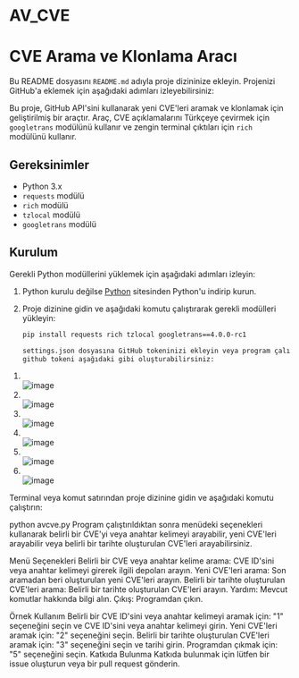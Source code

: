 # AV_CVE
# CVE Arama ve Klonlama Aracı

Bu README dosyasını `README.md` adıyla proje dizininize ekleyin. Projenizi GitHub'a eklemek için aşağıdaki adımları izleyebilirsiniz:

Bu proje, GitHub API'sini kullanarak yeni CVE'leri aramak ve klonlamak için geliştirilmiş bir araçtır. Araç, CVE açıklamalarını Türkçeye çevirmek için `googletrans` modülünü kullanır ve zengin terminal çıktıları için `rich` modülünü kullanır.

## Gereksinimler

- Python 3.x
- `requests` modülü
- `rich` modülü
- `tzlocal` modülü
- `googletrans` modülü

## Kurulum

Gerekli Python modüllerini yüklemek için aşağıdaki adımları izleyin:

1. Python kurulu değilse [Python](https://www.python.org/downloads/) sitesinden Python'u indirip kurun.
2. Proje dizinine gidin ve aşağıdaki komutu çalıştırarak gerekli modülleri yükleyin:

   ```bash
   pip install requests rich tzlocal googletrans==4.0.0-rc1

   settings.json dosyasına GitHub tokeninizi ekleyin veya program çalışırken tokeni girin.
   github tokeni aşağıdaki gibi oluşturabilirsiniz:
1) <br>![image](https://github.com/user-attachments/assets/5474e9b7-31fb-4df7-8a1e-745ba8962622) 
2) <br>![image](https://github.com/user-attachments/assets/f762c2d8-b825-4cde-8164-dafc32c63b71) 
3) <br>![image](https://github.com/user-attachments/assets/f5f08b2d-89f3-4026-85ad-18502f88ea1d) 
4) <br>![image](https://github.com/user-attachments/assets/1963b6cc-9e6d-4ecf-93cb-68afc69255d9) 
5) <br>![image](https://github.com/user-attachments/assets/e6399366-23d7-43a2-8619-8118e0af6b4e) 
6) <br>![image](https://github.com/user-attachments/assets/a7cd1608-8597-4265-9f05-309f5805c6e1)




Terminal veya komut satırından proje dizinine gidin ve aşağıdaki komutu çalıştırın:


python avcve.py
Program çalıştırıldıktan sonra menüdeki seçenekleri kullanarak belirli bir CVE'yi veya anahtar kelimeyi arayabilir, yeni CVE'leri arayabilir veya belirli bir tarihte oluşturulan CVE'leri arayabilirsiniz.

Menü Seçenekleri
Belirli bir CVE veya anahtar kelime arama: CVE ID'sini veya anahtar kelimeyi girerek ilgili depoları arayın.
Yeni CVE'leri arama: Son aramadan beri oluşturulan yeni CVE'leri arayın.
Belirli bir tarihte oluşturulan CVE'leri arama: Belirli bir tarihte oluşturulan CVE'leri arayın.
Yardım: Mevcut komutlar hakkında bilgi alın.
Çıkış: Programdan çıkın.

Örnek Kullanım
Belirli bir CVE ID'sini veya anahtar kelimeyi aramak için: "1" seçeneğini seçin ve CVE ID'sini veya anahtar kelimeyi girin.
Yeni CVE'leri aramak için: "2" seçeneğini seçin.
Belirli bir tarihte oluşturulan CVE'leri aramak için: "3" seçeneğini seçin ve tarihi girin.
Programdan çıkmak için: "5" seçeneğini seçin.
Katkıda Bulunma
Katkıda bulunmak için lütfen bir issue oluşturun veya bir pull request gönderin.
